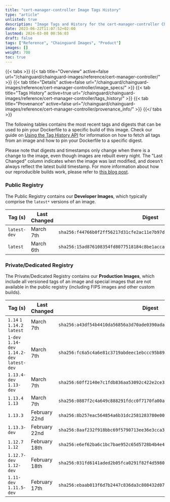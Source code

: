 ```yaml
---
title: "cert-manager-controller Image Tags History"
type: "article"
unlisted: true
description: "Image Tags and History for the cert-manager-controller Chainguard Image"
date: 2023-06-22T11:07:52+02:00
lastmod: 2024-03-08 00:56:03
draft: false
tags: ["Reference", "Chainguard Images", "Product"]
images: []
weight: 700
toc: true
---
```


{{< tabs >}}
{{< tab title="Overview" active=false url="/chainguard/chainguard-images/reference/cert-manager-controller/" >}}
{{< tab title="Details" active=false url="/chainguard/chainguard-images/reference/cert-manager-controller/image_specs/" >}}
{{< tab title="Tags History" active=true url="/chainguard/chainguard-images/reference/cert-manager-controller/tags_history/" >}}
{{< tab title="Provenance" active=false url="/chainguard/chainguard-images/reference/cert-manager-controller/provenance_info/" >}}
{{</ tabs >}}

The following tables contains the most recent tags and digests that can be used to pin your Dockerfile to a specific build of this image. Check our guide on [Using the Tag History API](/chainguard/chainguard-images/using-the-tag-history-api/) for information on how to fetch all tags from an image and how to pin your Dockerfile to a specific digest.

Please note that digests and timestamps only change when there is a change to the image, even though images are rebuilt every night. The "Last Changed" column indicates when the image was last modified, and doesn't always reflect the latest build timestamp. For more information about how our reproducible builds work, please refer to [this blog post](https://www.chainguard.dev/unchained/reproducing-chainguards-reproducible-image-builds).

### Public Registry
The Public Registry contains our **Developer Images**, which typically comprise the `latest*` versions of an image.

| Tag (s)       | Last Changed | Digest                                                                    |
|---------------|--------------|---------------------------------------------------------------------------|
|  `latest-dev` | March 7th    | `sha256:f44766b0f2ff56217d31cfe2ac11e7b97d2d0b70958033a01c80048621ab031e` |
|  `latest`     | March 6th    | `sha256:15ad876108354fd8077518184c8be1acca6b8052dd5ffb5c516fb247220155fd` |


### Private/Dedicated Registry
The Private/Dedicated Registry contains our **Production Images**, which include all versioned tags of an image and special images that are not available in the public registry (including FIPS images and other custom builds).

| Tag (s)                                       | Last Changed  | Digest                                                                    |
|-----------------------------------------------|---------------|---------------------------------------------------------------------------|
|  `1.14` `1` `1.14.2` `latest`                 | March 7th     | `sha256:a43df54b4410da56856a3d70ade0390ada41826e9e20bbd39bea7a754afbefe2` |
|  `1-dev` `1.14-dev` `1.14.2-dev` `latest-dev` | March 7th     | `sha256:fc6a5c4a6e81c3719abdeec1ebccc95b8957d2802cc85451faacf3148d7d4fff` |
|  `1.13.4-dev` `1.13-dev`                      | March 7th     | `sha256:60ff2140e7c1fdb836aa53092c422e2ce39f99c546ad6dd8ffb7fcf75a836753` |
|  `1.13.4` `1.13`                              | March 7th     | `sha256:0887f2c4a649c888291fdcc0f7170fa00ab020654da2b898ef9586efd0692d2e` |
|  `1.13.3`                                     | February 22nd | `sha256:8b257eac564854a6b31dc2581283780e005d0c528483b3018c1a4bf03b344b57` |
|  `1.13.3-dev`                                 | February 22nd | `sha256:8aaf232f918bbc69f5790713ee36e3cca334c236c3a2aec39daee9a6ed756be7` |
|  `1.12.7` `1.12`                              | February 18th | `sha256:e6ef62ba6c1bc7bae952c65d5728b4b4e48ab0ccaa8daf4cc3766ae632488e6a` |
|  `1.12.7-dev` `1.12-dev`                      | February 18th | `sha256:031fd6141aded2b05fca0291f82f4d5980eb26e83c3d21afbf4067b9f4ff74e8` |
|  `1.11-dev` `1.11.5-dev`                      | February 17th | `sha256:ebaab013f6d7b2447c836da3c808432d07f5a13b93db3103247d85f5d356ff2c` |

